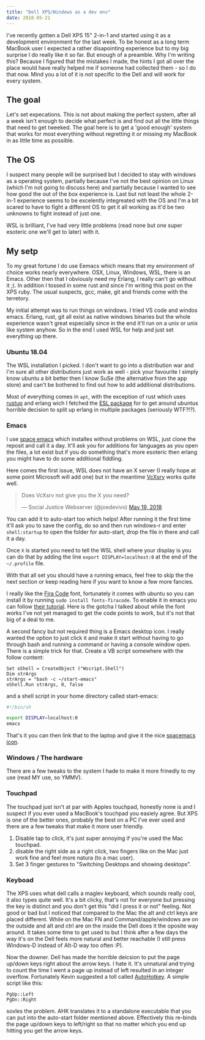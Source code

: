 ```yaml
---
title: "Dell XPS/Windows as a dev env"
date: 2018-05-21
---
```


I've recently gotten a Dell XPS 15" 2-in-1 and started using it as a development environment for the last week. To be honest as a long term MacBook user I expected a rather disapointing experience but to my big surprise I do really like it so far. But enough of a preamble. Why I'm writing this? Because I figured that the mistakes I made, the hints I got all over the place would have really helped me if someone had collected them - so I do that now. Mind you a lot of it is not specific to the Dell and will work for every system.

## The goal

Let's set expecations. This is not about making the perfect system, after all a week isn't enough to decide what perfect is and find out all the little things that need to get tweeked. The goal here is to get a 'good enough' system that works for most everything without regretting it or missing my MacBook in as little time as possible.

## The OS

I suspect many people will be surprised but I decided to stay with windows as a operating system, partially because I've not the best opinion on Linux (which I'm not going to discuss here) and partially because I wanted to see how good the out of the box experience is. Last but not least the whole 2-in-1 experience seems to be excelently integreated with the OS and I'm a bit scared to have to fight a different OS to get it all working as it'd be two unknowns to fight instead of just one.

WSL is brilliant, I've had very little problems (read none but one super esoteric one we'll get to later) with it.

## My setp

To my great fortune I do use Eemacs which means that my environment of choice works nearly everywhere. OSX, Linux, Windows, WSL, there is an Emacs. Other then that I obviously need my Erlang, I really can't go without it ;). In addition I tossed in some rust and since I'm writing this post on the XPS ruby. The usual suspects, gcc, make, git and friends come with the terretory.

My initial attempt was to run things on windows. I tried VS code and windos emacs. Erlang, rust, git all exist as native windows binaries but the whole experience wasn't great especially since in the end it'll run on a unix or unix like system anyhow. So in the end I used WSL for help and just set everything up there.


### Ubuntu 18.04

The WSL installation I picked. I don't want to go into a distribution war and I'm sure all other distributions just work as well - pick your favourite I simply know ubuntu a bit better then I know SuSe (the alternative from the app store) and can't be bothered to find out how to add additional distributions.

Most of everything comes in `apt`, with the exception of rust which uses [rustup](https://rustup.rs) and erlang wich I fetched the [ESL package](https://www.erlang-solutions.com/resources/download.html) for to get around ubuntus horrible decision to split up erlang in multiple packages (seriously WTF?!?).


### Emacs

I use [space emacs](http://spacemacs.org/) which installes without problems on WSL, just clone the reposit and call it a day. It'll ask you for additions for languages as you open the files, a lot exist but if you do something that's more esoteric then erlang you might have to do some additional fiddling.

Here comes the first issue, WSL does not have an X server (I really hope at some point Microsoft will add one) but in the meantime [VcXsrv](https://sourceforge.net/projects/vcxsrv/) works quite well.


<blockquote class="twitter-tweet"><p lang="en" dir="ltr">Does VcXsrv not give you the X you need?</p>&mdash; Social Justice Webserver (@joedevivo) <a href="https://twitter.com/joedevivo/status/997958930570493952?ref_src=twsrc%5Etfw">May 19, 2018</a></blockquote> <script async src="https://platform.twitter.com/widgets.js" charset="utf-8"></script> 

You can add it to auto-start too which helps! After running it the first time it'll ask you to save the config, do so and then run windows-r and enter `shell:startup` to open the folder for auto-start, drop the file in there and call it a day.

Once `X` is started you need to tell the WSL shell where your display is you can do that by adding the line `export DISPLAY=localhost:0` at the end of the `~/.profile` file.

With that all set you should have a running emacs, feel free to skip the the next section or keep reading here if you want to know a few more fancies.

I really like the [Fira Code](https://github.com/tonsky/FiraCode) font, fortunately it comes with ubuntu so you can install it by running `sudo install fonts-firacode`. To enable it in emacs you can follow [their tutorial](https://github.com/tonsky/FiraCode/wiki/Emacs-instructions). Here is the gotcha I talked about while the font works I've not yet managed to get the code points to work, but it's not that big of a deal to me.

A second fancy but not required thing is a Emacs desktop icon. I really wanted the option to just click it and make it start without having to go through bash and running a command or having a console window open. There is a simple trick for that. Create a VB script somewhere with the follow content:

```basic
Set oShell = CreateObject ("Wscript.Shell") 
Dim strArgs
strArgs = "bash -c ~/start-emacs"
oShell.Run strArgs, 0, false
```

and a shell script in your home directory called start-emacs:

```bash
#!/bin/sh

export DISPLAY=localhost:0
emacs
```

That's it you can then link that to the laptop and give it the nice [spacemacs icon](https://raw.githubusercontent.com/nashamri/spacemacs-logo/master/spacemacs.ico).

### Windows / The hardware

There are a few tweaks to the system I hade to make it more frinedly to my use (read MY use, so YMMV).

### Touchpad

The touchpad just isn't at par with Apples touchpad, honestly none is and I suspect if you ever used a MacBook's touchpad you easiely agree. But XPS is one of the better ones, probably the best on a PC I've ever used and there are a few tweaks that make it more user friendly.

1. Disable tap to click, it's just super annoying if you're used the Mac touchpad.
2. disable the right side as a right click, two fingers like on the Mac just work fine and feel more natura (to a mac user).
3. Set 3 finger gestures to "Switching Desktops and showing desktops".

### Keyboad

The XPS uses what dell calls a maglev keyboard, which sounds really cool, it also types quite well. It's a bit clicky, that's not for everyone but pressing the key is distinct and you don't get this "did I press it or not" feeling. Not good or bad but I noticed that compared to the Mac the alt and ctrl keys are placed different. While on the Mac FN and Command/apple/windows are on the outside and alt and ctrl are on the inside the Dell does it the oposite way around. It takes some time to get used to but I think after a few days the way it's on the Dell feels more natural and better reachable (I still press Windows-D instead of Alt-D way too often :P).

Now the downer. Dell has made the horrible deicsion to put the page up/down keys right about the arrow keys. I hate it. It's unnatural and trying to count the time I went a page up instead of left resulted in an integer overflow. Fortunately Kevin suggested a toll called [AutoHotkey](https://www.autohotkey.com/). A simple script like this:

```
PgUp::Left
PgDn::Right
```

sovles the problem. AHK translates it to a standalone executable that you can put into the auto-start folder mentioned above. Effectively this re-binds the page up/down keys to left/right so that no matter which you end up hitting you get the arrow keys.
